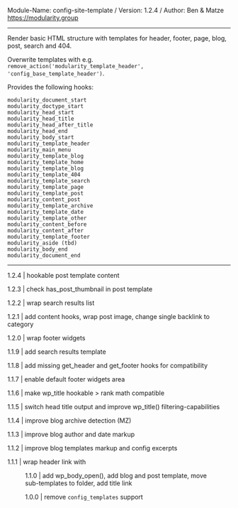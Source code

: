 Module-Name: config-site-template / Version: 1.2.4 / Author: Ben & Matze https://modularity.group

---

Render basic HTML structure with templates for header, footer, page, blog, post, search and 404.

Overwrite templates with e.g. `remove_action('modularity_template_header', 'config_base_template_header')`.

Provides the following hooks:

```
modularity_document_start
modularity_doctype_start
modularity_head_start
modularity_head_title
modularity_head_after_title
modularity_head_end
modularity_body_start
modularity_template_header
modularity_main_menu
modularity_template_blog
modularity_template_home
modularity_template_blog
modularity_template_404
modularity_template_search
modularity_template_page
modularity_template_post
modularity_content_post
modularity_template_archive
modularity_template_date
modularity_template_other
modularity_content_before
modularity_content_after
modularity_template_footer
modularity_aside (tbd)
modularity_body_end
modularity_document_end
```

---

1.2.4 | hookable post template content

1.2.3 | check has_post_thumbnail in post template

1.2.2 | wrap search results list

1.2.1 | add content hooks, wrap post image, change single backlink to category

1.2.0 | wrap footer widgets

1.1.9 | add search results template

1.1.8 | add missing get_header and get_footer hooks for compatibility

1.1.7 | enable default footer widgets area 

1.1.6 | make wp_title hookable > rank math compatible

1.1.5 | switch head title output and improve wp_title() filtering-capabilities

1.1.4 | improve blog archive detection (MZ)

1.1.3 | improve blog author and date markup

1.1.2 | improve blog templates markup and config excerpts

1.1.1 | wrap header link with <figure>

1.1.0 | add wp_body_open(), add blog and post template, move sub-templates to folder, add title link

1.0.0 | remove `config_templates` support

